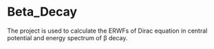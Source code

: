 # Beta_Decay
The project is used to calculate the ERWFs of Dirac equation in central potential and energy spectrum of β decay.
